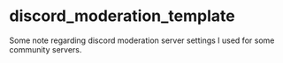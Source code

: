 # discord_moderation_template
Some note regarding discord moderation server settings I used for some community servers.
